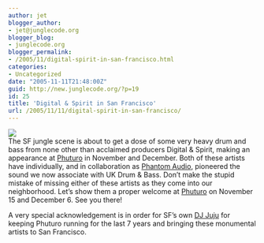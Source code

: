 ```yaml
---
author: jet
blogger_author:
- jet@junglecode.org
blogger_blog:
- junglecode.org
blogger_permalink:
- /2005/11/digital-spirit-in-san-francisco.html
categories:
- Uncategorized
date: "2005-11-11T21:48:00Z"
guid: http://new.junglecode.org/?p=19
id: 25
title: 'Digital & Spirit in San Francisco'
url: /2005/11/11/digital-spirit-in-san-francisco/
---
```


[![](http://www.junglecode.com/images/blog/digital_spirit_phuturo_sm.jpg)](http://www.phuturo.com)  
The SF jungle scene is about to get a dose of some very heavy drum and bass from none other than acclaimed producers Digital & Spirit, making an appearance at [Phuturo](http://www.phuturo.com) in November and December. Both of these artists have individually, and in collaboration as [Phantom Audio](http://www.lowerdepths.com/), pioneered the sound we now associate with UK Drum & Bass. Don’t make the stupid mistake of missing either of these artists as they come into our neighborhood. Let’s show them a proper welcome at [Phuturo](http://www.phuturo.com) on November 15 and December 6. See you there!

A very special acknowledgement is in order for SF’s own [DJ Juju](http://www.myspace.com/jujutek) for keeping Phuturo running for the last 7 years and bringing these monumental artists to San Francisco.